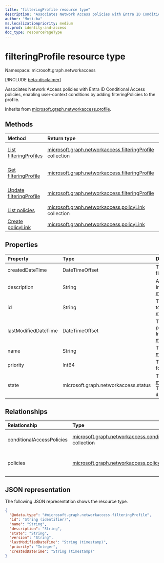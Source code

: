 ```yaml
---
title: "filteringProfile resource type"
description: "Associates Network Access policies with Entra ID Conditional Access policies, enabling user-context conditions by adding filteringPolicies to the profile."
author: "Moti-ba"
ms.localizationpriority: medium
ms.prod: identity-and-access
doc_type: resourcePageType
---
```


# filteringProfile resource type

Namespace: microsoft.graph.networkaccess

[!INCLUDE [beta-disclaimer](../../includes/beta-disclaimer.md)]

Associates Network Access policies with Entra ID Conditional Access policies, enabling user-context conditions by adding filteringPolicies to the profile.

Inherits from [microsoft.graph.networkaccess.profile](../resources/networkaccess-profile.md).

## Methods
|Method|Return type|Description|
|:---|:---|:---|
|[List filteringProfiles](../api/networkaccess-filteringprofile-list.md)|[microsoft.graph.networkaccess.filteringProfile](../resources/networkaccess-filteringprofile.md) collection|Get a list of the [microsoft.graph.networkaccess.filteringProfile](../resources/networkaccess-filteringprofile.md) objects and their properties.|
|[Get filteringProfile](../api/networkaccess-filteringprofile-get.md)|[microsoft.graph.networkaccess.filteringProfile](../resources/networkaccess-filteringprofile.md)|Read the properties and relationships of a [microsoft.graph.networkaccess.filteringProfile](../resources/networkaccess-filteringprofile.md) object.|
|[Update filteringProfile](../api/networkaccess-filteringprofile-update.md)|[microsoft.graph.networkaccess.filteringProfile](../resources/networkaccess-filteringprofile.md)|Update the properties of a [microsoft.graph.networkaccess.filteringProfile](../resources/networkaccess-filteringprofile.md) object.|
|[List policies](../api/networkaccess-filteringpolicylink-list.md)|[microsoft.graph.networkaccess.policyLink](../resources/networkaccess-policylink.md) collection|Get the policyLink resources from the policies navigation property.|
|[Create policyLink](../api/networkaccess-filteringpolicy-post-policyrules.md)|[microsoft.graph.networkaccess.policyLink](../resources/networkaccess-policylink.md)|Create a new policyLink object.|

## Properties
|Property|Type|Description|
|:---|:---|:---|
|createdDateTime|DateTimeOffset|The date and time when the filteringProfile was originally created.|
|description|String|A description of the filtering profile. Inherited from [microsoft.graph.networkaccess.profile](../resources/networkaccess-profile.md).|
|id|String|The distinct identifier that is assigned to a specific profile. Inherited from [microsoft.graph.entity](../resources/entity.md).|
|lastModifiedDateTime|DateTimeOffset|The date and time when a particular profile was last modified or updated. Inherited from [microsoft.graph.networkaccess.profile](../resources/networkaccess-profile.md).|
|name|String|The name of the profile. Inherited from [microsoft.graph.networkaccess.profile](../resources/networkaccess-profile.md).|
|priority|Int64|The priority used to order the profile for processing within a list.|
|state|microsoft.graph.networkaccess.status|The profile state. Inherited from [microsoft.graph.networkaccess.profile](../resources/networkaccess-profile.md). The possible values are: `enabled`, `disabled`.|

## Relationships
|Relationship|Type|Description|
|:---|:---|:---|
|conditionalAccessPolicies|[microsoft.graph.networkaccess.conditionalAccessPolicy](../resources/networkaccess-conditionalaccesspolicy.md) collection|A set of associated policies defined to regulate access to resources or systems based on specific conditions.|
|policies|[microsoft.graph.networkaccess.policyLink](../resources/networkaccess-policylink.md) collection|The collection of policies that are linked to this filtering profile. Inherited from [microsoft.graph.networkaccess.profile](../resources/networkaccess-profile.md)|

## JSON representation
The following JSON representation shows the resource type.
<!-- {
  "blockType": "resource",
  "keyProperty": "id",
  "@odata.type": "microsoft.graph.networkaccess.filteringProfile",
  "baseType": "microsoft.graph.networkaccess.profile",
  "openType": false
}
-->
``` json
{
  "@odata.type": "#microsoft.graph.networkaccess.filteringProfile",
  "id": "String (identifier)",
  "name": "String",
  "description": "String",
  "state": "String",
  "version": "String",
  "lastModifiedDateTime": "String (timestamp)",
  "priority": "Integer",
  "createdDateTime": "String (timestamp)"
}
```


